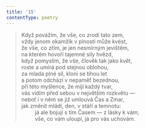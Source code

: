 ```yaml
---
title: '15'
contentType: poetry
---
```


<section>

> Když povážím, že vše, co zrodí tato zem,  
> vždy jenom okamžik v plnosti může kvést,  
> že vše, co zřím, je jen nesmírným jevištěm,  
> na kterém hovoří tajemné síly hvězd,  
> když pomyslím, že vše, člověk tak jako květ,  
> roste a umírá pod stejnou oblohou,  
> za mlada plné sil, kloní se tíhou let  
> a potom odchází v nepaměť bezednou,  
> při této myšlence, že míjí každý tvar,  
> vás vidím před sebou v největším rozkvětu —  
> neboť i v něm se již umlouvá Čas a Zmar,  
> jak změnit mládí, den, v stáří a temnotu:  
>          já ale bojuji s tím Časem — z lásky k vám;  
>          vše, co vám uloupí, já pro vás uchovám.

</section>
